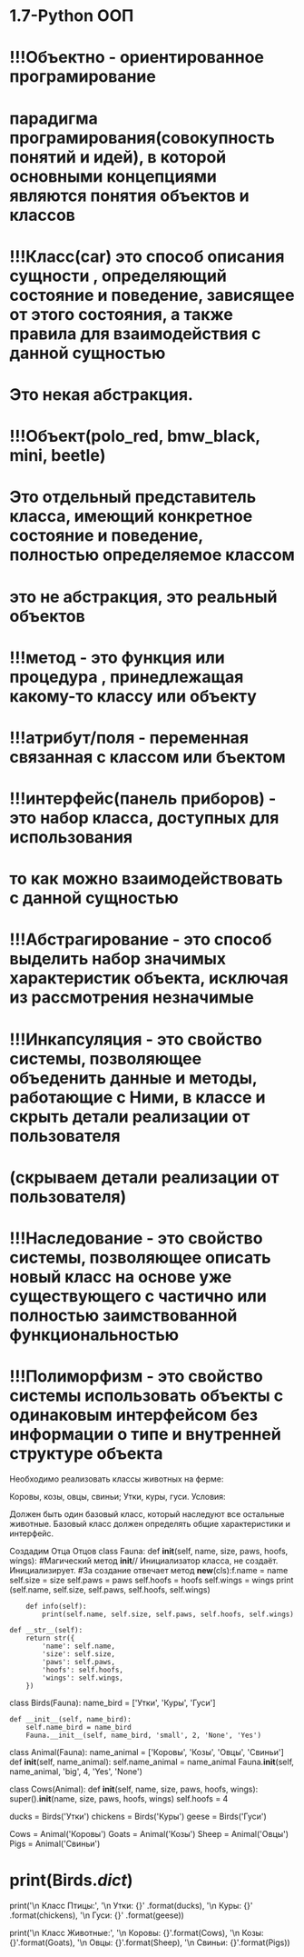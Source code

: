 # 1.7-Python  ООП
# !!!Объектно - ориентированное програмирование 
# парадигма програмирования(совокупность понятий и идей), в которой основными концепциями являются понятия объектов и классов


# !!!Класс(car) это способ описания сущности , определяющий состояние и поведение, зависящее от этого состояния, а также правила для взаимодействия с данной сущностью
# Это некая абстракция.

# !!!Объект(polo_red, bmw_black, mini, beetle) 
# Это отдельный представитель класса, имеющий конкретное состояние и поведение, полностью определяемое классом
# это не абстракция, это реальный объектов

# !!!метод - это функция или процедура , принедлежащая какому-то классу или объекту
# !!!атрибут/поля - переменная связанная с классом или бъектом

# !!!интерфейс(панель приборов) - это набор класса, доступных для использования
#                                 то как можно взаимодействовать с данной сущностью

# !!!Абстрагирование - это способ выделить набор значимых характеристик объекта, исключая из рассмотрения незначимые

# !!!Инкапсуляция - это свойство системы, позволяющее объеденить данные и методы, работающие с Ними, в классе и скрыть детали реализации от пользователя
#                   (скрываем детали реализации от пользователя)  


# !!!Наследование - это свойство системы, позволяющее описать новый класс на основе уже существующего с частично или полностью заимствованной функциональностью

# !!!Полиморфизм - это свойство системы использовать объекты с одинаковым интерфейсом без информации о типе и внутренней структуре объекта


Необходимо реализовать классы животных на ферме:

Коровы, козы, овцы, свиньи;
Утки, куры, гуси.
Условия:

Должен быть один базовый класс, который наследуют все остальные животные.
Базовый класс должен определять общие характеристики и интерфейс.

Создадим Отца Отцов 
class Fauna:
    def __init__(self, name, size, paws, hoofs, wings): #Магический метод __init__// Инициализатор класса, не создаёт. Инициализирует.                                                            #За создание отвечает метод __new__(cls):f.name = name
        self.size = size
        self.paws = paws
        self.hoofs = hoofs
        self.wings = wings
        print (self.name, self.size, self.paws, self.hoofs, self.wings)

        def info(self):
            print(self.name, self.size, self.paws, self.hoofs, self.wings)

    def __str__(self):
        return str({
            'name': self.name,
            'size': self.size,
            'paws': self.paws,
            'hoofs': self.hoofs,
            'wings': self.wings,
        })


class Birds(Fauna):
    name_bird = ['Утки', 'Куры', 'Гуси']

    def __init__(self, name_bird):
        self.name_bird = name_bird
        Fauna.__init__(self, name_bird, 'small', 2, 'None', 'Yes')


class Animal(Fauna):
    name_animal = ['Коровы', 'Козы', 'Овцы', 'Свиньи']
    def __init__(self, name_animal):
        self.name_animal = name_animal
        Fauna.__init__(self, name_animal, 'big', 4, 'Yes', 'None')
        
class Cows(Animal):
    def __init__(self, name, size, paws, hoofs, wings):
        super().__init__(name, size, paws, hoofs, wings)
        self.hoofs = 4

   
ducks = Birds('Утки')
chickens = Birds('Куры')
geese = Birds('Гуси')

Cows = Animal('Коровы')
Goats = Animal('Козы')
Sheep = Animal('Овцы')
Pigs = Animal('Свиньи')

# print(Birds._dict_)
print('\n Класс Птицы:',
      '\n Утки: {}' .format(ducks),
      '\n Куры: {}' .format(chickens),
      '\n Гуси: {}' .format(geese))

print('\n Класс Животные:',
      '\n Коровы: {}'.format(Cows),
      '\n Козы: {}'.format(Goats),
      '\n Овцы: {}'.format(Sheep),
      '\n Свиньи: {}'.format(Pigs))
